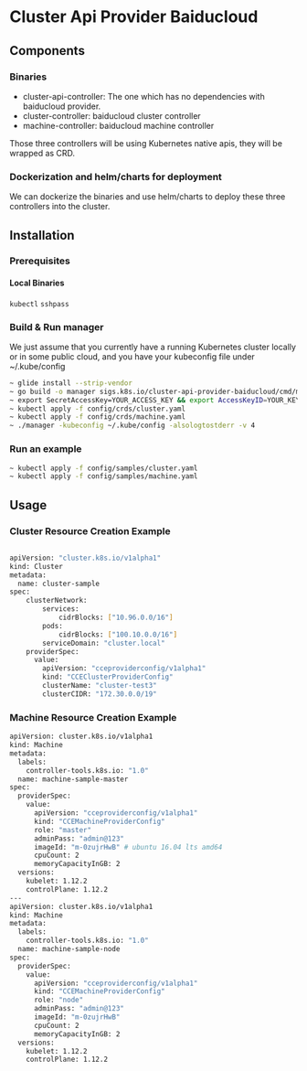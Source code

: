# Cluster Api Provider Baiducloud

## Components

### Binaries

* cluster-api-controller: The one which has no dependencies with baiducloud provider.
* cluster-controller: baiducloud cluster controller
* machine-controller: baiducloud machine controller

Those three controllers will be using Kubernetes native apis, they will be wrapped as CRD. 

### Dockerization and helm/charts for deployment

We can dockerize the binaries and use helm/charts to deploy these three controllers into the cluster.


## Installation

### Prerequisites

#### Local Binaries
`kubectl`
`sshpass`


### Build & Run manager

We just assume that you currently have a running Kubernetes cluster locally or in some public cloud, and you have your kubeconfig file under ~/.kube/config

```bash
~ glide install --strip-vendor
~ go build -o manager sigs.k8s.io/cluster-api-provider-baiducloud/cmd/manager
~ export SecretAccessKey=YOUR_ACCESS_KEY && export AccessKeyID=YOUR_KEY_ID
~ kubectl apply -f config/crds/cluster.yaml
~ kubectl apply -f config/crds/machine.yaml
~ ./manager -kubeconfig ~/.kube/config -alsologtostderr -v 4
```

### Run an example

```bash
~ kubectl apply -f config/samples/cluster.yaml
~ kubectl apply -f config/samples/machine.yaml
```

## Usage

### Cluster Resource Creation Example

```bash

apiVersion: "cluster.k8s.io/v1alpha1"
kind: Cluster
metadata:
  name: cluster-sample
spec:
    clusterNetwork:
        services:
            cidrBlocks: ["10.96.0.0/16"]
        pods:
            cidrBlocks: ["100.10.0.0/16"]
        serviceDomain: "cluster.local"
    providerSpec:
      value:
        apiVersion: "cceproviderconfig/v1alpha1"
        kind: "CCEClusterProviderConfig"
        clusterName: "cluster-test3"
        clusterCIDR: "172.30.0.0/19"
```

### Machine Resource Creation Example

```bash
apiVersion: cluster.k8s.io/v1alpha1
kind: Machine
metadata:
  labels:
    controller-tools.k8s.io: "1.0"
  name: machine-sample-master
spec:
  providerSpec:
    value:
      apiVersion: "cceproviderconfig/v1alpha1"
      kind: "CCEMachineProviderConfig"
      role: "master"
      adminPass: "admin@123"
      imageId: "m-0zujrHwB" # ubuntu 16.04 lts amd64 
      cpuCount: 2
      memoryCapacityInGB: 2
  versions:
    kubelet: 1.12.2
    controlPlane: 1.12.2
---
apiVersion: cluster.k8s.io/v1alpha1
kind: Machine
metadata:
  labels:
    controller-tools.k8s.io: "1.0"
  name: machine-sample-node
spec:
  providerSpec:
    value:
      apiVersion: "cceproviderconfig/v1alpha1"
      kind: "CCEMachineProviderConfig"
      role: "node"
      adminPass: "admin@123"
      imageId: "m-0zujrHwB"
      cpuCount: 2
      memoryCapacityInGB: 2
  versions:
    kubelet: 1.12.2
    controlPlane: 1.12.2
```

